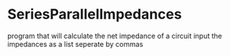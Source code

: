 # SeriesParallelImpedances
program that will calculate the net impedance of a circuit
input the impedances as a list seperate by commas
